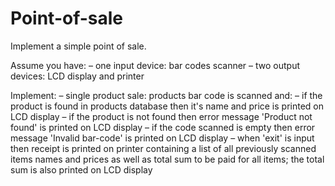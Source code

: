# Point-of-sale

Implement a simple point of sale. 
 
Assume you have: 
 –  one input device: bar codes scanner  –  two output devices: LCD display and printer 
 
Implement: 
 –  single product sale: products bar code is scanned and:  – if the product is found in products database then it's name and price is printed on LCD display  – if the product is not found then error message 'Product not found' is printed on LCD display  – if the code scanned is empty then error message 'Invalid bar-code' is printed on LCD display  – when 'exit' is input then receipt is printed on printer containing a list of all previously scanned items names and prices as well as total sum to be paid for all items; the total sum is also printed on LCD display 
